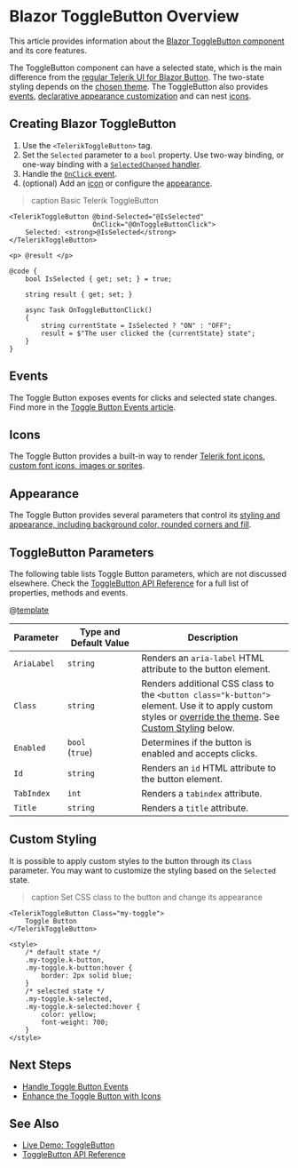
# Blazor ToggleButton Overview

This article provides information about the <a href="https://www.telerik.com/blazor-ui/togglebutton" target="_blank">Blazor ToggleButton component</a> and its core features.

The ToggleButton component can have a selected state, which is the main difference from the [regular Telerik UI for Blazor Button](slug:components/button/overview). The two-state styling depends on the [chosen theme](slug:themes-overview). The ToggleButton also provides [events](slug:togglebutton-events), [declarative appearance customization](slug:togglebutton-appearance) and can nest [icons](slug:togglebutton-icons).

## Creating Blazor ToggleButton

1. Use the `<TelerikToggleButton>` tag.
1. Set the `Selected` parameter to a `bool` property. Use two-way binding, or one-way binding with a [`SelectedChanged` handler](slug:togglebutton-events#selectedchanged).
1. Handle the [`OnClick` event](slug:togglebutton-events#onclick).
1. (optional) Add an [icon](slug:togglebutton-icons) or configure the [appearance](slug:togglebutton-appearance).

>caption Basic Telerik ToggleButton

````RAZOR
<TelerikToggleButton @bind-Selected="@IsSelected"
                     OnClick="@OnToggleButtonClick">
    Selected: <strong>@IsSelected</strong>
</TelerikToggleButton>

<p> @result </p>

@code {
    bool IsSelected { get; set; } = true;

    string result { get; set; }

    async Task OnToggleButtonClick()
    {
        string currentState = IsSelected ? "ON" : "OFF";
        result = $"The user clicked the {currentState} state";
    }
}
````

## Events

The Toggle Button exposes events for clicks and selected state changes. Find more in the [Toggle Button Events article](slug:togglebutton-events).

## Icons

The Toggle Button provides a built-in way to render [Telerik font icons, custom font icons, images or sprites](slug:togglebutton-icons).

## Appearance

The Toggle Button provides several parameters that control its [styling and appearance, including background color, rounded corners and fill](slug:togglebutton-appearance).

## ToggleButton Parameters

The following table lists Toggle Button parameters, which are not discussed elsewhere. Check the [ToggleButton API Reference](slug:Telerik.Blazor.Components.TelerikToggleButton) for a full list of properties, methods and events.

@[template](/_contentTemplates/common/parameters-table-styles.md#table-layout)

| Parameter | Type and Default&nbsp;Value | Description |
|---|---|---|
| `AriaLabel` | `string` | Renders an `aria-label` HTML attribute to the button element. |
| `Class` | `string` | Renders additional CSS class to the `<button class="k-button">` element. Use it to apply custom styles or [override the theme](slug:themes-override). See [Custom Styling](#custom-styling) below. |
| `Enabled` | `bool` <br /> (`true`) | Determines if the button is enabled and accepts clicks. |
| `Id` | `string` | Renders an `id` HTML attribute to the button element. |
| `TabIndex` | `int` | Renders a `tabindex` attribute. |
| `Title` | `string` | Renders a `title` attribute. |

## Custom Styling

It is possible to apply custom styles to the button through its `Class` parameter. You may want to customize the styling based on the `Selected` state.

>caption Set CSS class to the button and change its appearance

````RAZOR
<TelerikToggleButton Class="my-toggle">
    Toggle Button
</TelerikToggleButton>

<style>
    /* default state */
    .my-toggle.k-button,
    .my-toggle.k-button:hover {
        border: 2px solid blue;
    }
    /* selected state */
    .my-toggle.k-selected,
    .my-toggle.k-selected:hover {
        color: yellow;
        font-weight: 700;
    }
</style>
````

## Next Steps

* [Handle Toggle Button Events](slug:togglebutton-events)
* [Enhance the Toggle Button with Icons](slug:togglebutton-icons)

## See Also

* [Live Demo: ToggleButton](https://demos.telerik.com/blazor-ui/togglebutton/overview)
* [ToggleButton API Reference](slug:Telerik.Blazor.Components.TelerikToggleButton)
